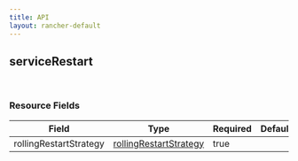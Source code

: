 ```yaml
---
title: API
layout: rancher-default
---
```


## serviceRestart




​​
### Resource Fields

Field | Type | Required | Default | Description
---|---|---|---|---
rollingRestartStrategy | [rollingRestartStrategy]({{site.baseurl}}/rancher/api/api-resources/rollingRestartStrategy/) | true | <no value> | 

